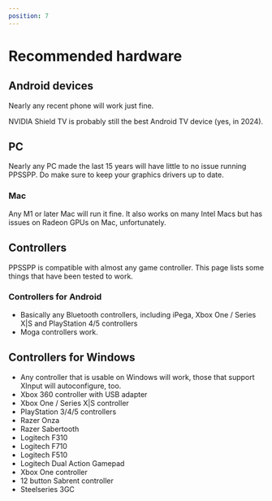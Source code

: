 ```yaml
---
position: 7
---
```

# Recommended hardware

## Android devices

Nearly any recent phone will work just fine.

NVIDIA Shield TV is probably still the best Android TV device (yes, in 2024).

## PC

Nearly any PC made the last 15 years will have little to no issue running PPSSPP. Do make sure to keep your graphics drivers up to date.

### Mac

Any M1 or later Mac will run it fine. It also works on many Intel Macs but has issues on Radeon GPUs on Mac, unfortunately.

## Controllers

PPSSPP is compatible with almost any game controller. This page lists some things that have been tested to work.

### Controllers for Android

- Basically any Bluetooth controllers, including iPega, Xbox One / Series X\|&NoBreak;S and PlayStation 4/5 controllers
- Moga controllers work.

## Controllers for Windows

- Any controller that is usable on Windows will work, those that support XInput will autoconfigure, too.
- Xbox 360 controller with USB adapter
- Xbox One / Series X\|&NoBreak;S controller
- PlayStation 3/4/5 controllers
- Razer Onza
- Razer Sabertooth
- Logitech F310
- Logitech F710
- Logitech F510
- Logitech Dual Action Gamepad
- Xbox One controller
- 12 button Sabrent controller
- Steelseries 3GC
